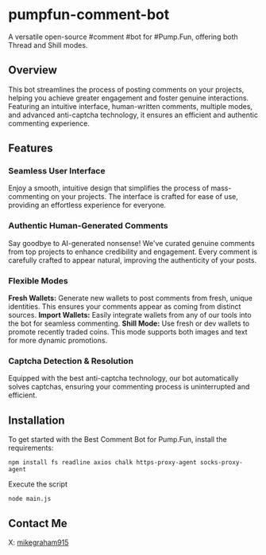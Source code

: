 # pumpfun-comment-bot
A versatile open-source #comment #bot for #Pump.Fun, offering both Thread and Shill modes.


## Overview

This bot streamlines the process of posting comments on your projects, helping you achieve greater engagement and foster genuine interactions. Featuring an intuitive interface, human-written comments, multiple modes, and advanced anti-captcha technology, it ensures an efficient and authentic commenting experience.

## Features
### Seamless User Interface
Enjoy a smooth, intuitive design that simplifies the process of mass-commenting on your projects. The interface is crafted for ease of use, providing an effortless experience for everyone.

### Authentic Human-Generated Comments
Say goodbye to AI-generated nonsense! We've curated genuine comments from top projects to enhance credibility and engagement. Every comment is carefully crafted to appear natural, improving the authenticity of your posts.

### Flexible Modes
**Fresh Wallets:** Generate new wallets to post comments from fresh, unique identities. This ensures your comments appear as coming from distinct sources.
**Import Wallets:** Easily integrate wallets from any of our tools into the bot for seamless commenting.
**Shill Mode:** Use fresh or dev wallets to promote recently traded coins. This mode supports both images and text for more dynamic promotions.

### Captcha Detection & Resolution
Equipped with the best anti-captcha technology, our bot automatically solves captchas, ensuring your commenting process is uninterrupted and efficient.


## Installation

To get started with the Best Comment Bot for Pump.Fun, install the requirements:
```
npm install fs readline axios chalk https-proxy-agent socks-proxy-agent
```

Execute the script
```
node main.js
```

## Contact Me

X: [mikegraham915](https://x.com/@mikegraham915)
